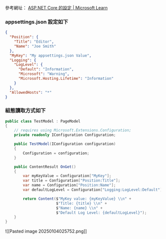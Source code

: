 參考網址： [ASP.NET Core 的設定 | Microsoft Learn](https://learn.microsoft.com/zh-tw/aspnet/core/fundamentals/configuration/?view=aspnetcore-6.0#appsettingsjson)

### appsettings.json 設定如下
```json
{
  "Position": {
    "Title": "Editor",
    "Name": "Joe Smith"
  },
  "MyKey": "My appsettings.json Value",
  "Logging": {
    "LogLevel": {
      "Default": "Information",
      "Microsoft": "Warning",
      "Microsoft.Hosting.Lifetime": "Information"
    }
  },
  "AllowedHosts": "*"
}
```

### 組態讀取方式如下
```csharp
public class TestModel : PageModel
{
    // requires using Microsoft.Extensions.Configuration;
    private readonly IConfiguration Configuration;

    public TestModel(IConfiguration configuration)
    {
        Configuration = configuration;
    }

    public ContentResult OnGet()
    {
        var myKeyValue = Configuration["MyKey"];
        var title = Configuration["Position:Title"];
        var name = Configuration["Position:Name"];
        var defaultLogLevel = Configuration["Logging:LogLevel:Default"];

        return Content($"MyKey value: {myKeyValue} \\n" +
                       $"Title: {title} \\n" +
                       $"Name: {name} \\n" +
                       $"Default Log Level: {defaultLogLevel}");
    }
}
```

![[Pasted image 20250104025752.png]]